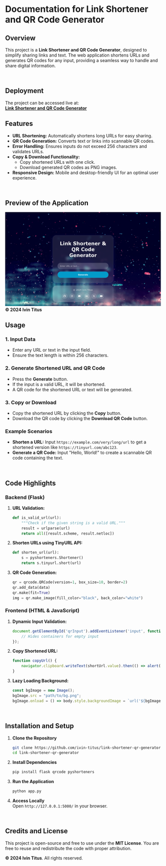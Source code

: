# **Documentation for Link Shortener and QR Code Generator**

## **Overview**

This project is a **Link Shortener and QR Code Generator**, designed to simplify sharing links and text. The web application shortens URLs and generates QR codes for any input, providing a seamless way to handle and share digital information.

<br>

## **Deployment**
The project can be accessed live at:  
**[Link Shortener and QR Code Generator](https://link-shortener-and-qr-code-generator.vercel.app/)**
<br>

## **Features**

- **URL Shortening:** Automatically shortens long URLs for easy sharing.
- **QR Code Generation:** Converts text or links into scannable QR codes.
- **Error Handling:** Ensures inputs do not exceed 256 characters and validates URLs.
- **Copy & Download Functionality:**  
  - Copy shortened URLs with one click.  
  - Download generated QR codes as PNG images.  
- **Responsive Design:** Mobile and desktop-friendly UI for an optimal user experience.  
<br>

## **Preview of the Application**
![App Preview](./static/images/demo.png)
**&copy; 2024 Ivin Titus**
<br>

## **Usage**

### 1. Input Data
- Enter any URL or text in the input field.
- Ensure the text length is within 256 characters.

### 2. Generate Shortened URL and QR Code
- Press the **Generate** button.
- If the input is a valid URL, it will be shortened.
- A QR code for the shortened URL or text will be generated.

### 3. Copy or Download
- Copy the shortened URL by clicking the **Copy** button.
- Download the QR code by clicking the **Download QR Code** button.

### Example Scenarios
- **Shorten a URL:** Input `https://example.com/very/long/url` to get a shortened version like `https://tinyurl.com/abc123`.
- **Generate a QR Code:** Input "Hello, World!" to create a scannable QR code containing the text.
<br>

## **Code Highlights**

### Backend (Flask)
1. **URL Validation:**  
   ```python
   def is_valid_url(url):
       """Check if the given string is a valid URL."""
       result = urlparse(url)
       return all([result.scheme, result.netloc])
   ```

2. **Shorten URLs using TinyURL API:**  
   ```python
   def shorten_url(url):
       s = pyshorteners.Shortener()
       return s.tinyurl.short(url)
   ```

3. **QR Code Generation:**  
   ```python
   qr = qrcode.QRCode(version=1, box_size=10, border=2)
   qr.add_data(data)
   qr.make(fit=True)
   img = qr.make_image(fill_color="black", back_color="white")
   ```

### Frontend (HTML & JavaScript)
1. **Dynamic Input Validation:**
   ```javascript
   document.getElementById('qrInput').addEventListener('input', function() {
       // Hides containers for empty input
   });
   ```

2. **Copy Shortened URL:**  
   ```javascript
   function copyUrl() {
       navigator.clipboard.writeText(shortUrl.value).then(() => alert("URL copied!"));
   }
   ```

3. **Lazy Loading Background:**  
   ```javascript
   const bgImage = new Image();
   bgImage.src = "path/to/bg.png";
   bgImage.onload = () => body.style.backgroundImage = `url('${bgImage.src}')`;
   ```

<br>

## **Installation and Setup**

1. **Clone the Repository**  
   ```bash
   git clone https://github.com/ivin-titus/link-shortener-qr-generator.git
   cd link-shortener-qr-generator
   ```

2. **Install Dependencies**  
   ```bash
   pip install flask qrcode pyshorteners
   ```

3. **Run the Application**  
   ```bash
   python app.py
   ```

4. **Access Locally**  
   Open `http://127.0.0.1:5000/` in your browser.

<br>


## **Credits and License**

This project is open-source and free to use under the **MIT License**. You are free to reuse and redistribute the code with proper attribution.  

**&copy; 2024 Ivin Titus**. All rights reserved.